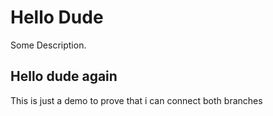 # Hello Dude
Some Description.

## Hello dude again 
 
 This is just a demo to prove that i can connect both branches 
